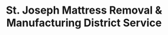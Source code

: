 ---
layout: location.njk
title: St. Joseph Mattress Removal & Manufacturing District Service
description: Professional mattress removal in St. Joseph, MO. Next-day pickup  Licensed, insured, and eco-friendly. Serving Northwest Missouri's manufacturing hub.
permalink: /mattress-removal/missouri/st-joseph/
city: St. Joseph
state: Missouri
stateSlug: missouri
tier: 2
coordinates:
  lat: 39.7674
  lng: -94.8467
pricing:
  startingPrice: 125
  single: 125
  queen: 125
  king: 135
  boxSpring: 30
neighborhoods:
  - name: Hall Street Historic District
    zipCodes: ["64501"]
  - name: Museum Hill Historic District
    zipCodes: ["64506"]
  - name: Cathedral Hill Historic District
    zipCodes: ["64501"]
  - name: Robidoux Hill Historic District
    zipCodes: ["64501"]
  - name: Ashland Avenue Area
    zipCodes: ["64506"]
  - name: East Hills Mall Area
    zipCodes: ["64506"]
  - name: Shoppes at North Village
    zipCodes: ["64505"]
  - name: Downtown Commercial District
    zipCodes: ["64501"]
  - name: Belt Highway Corridor
    zipCodes: ["64506"]
  - name: Old Town North
    zipCodes: ["64501"]
  - name: Patee Town Historic District
    zipCodes: ["64505"]
  - name: Gene Field Neighborhood
    zipCodes: ["64506"]
  - name: Chapel Ridge
    zipCodes: ["64507"]
  - name: Sycamore District
    zipCodes: ["64505"]
  - name: Kemper Addition
    zipCodes: ["64504"]
  - name: Harris Addition
    zipCodes: ["64504"]
  - name: Krug Park Place
    zipCodes: ["64505"]
  - name: Dewey Avenue Area
    zipCodes: ["64502"]
  - name: South Fourth Street District
    zipCodes: ["64501"]
  - name: Southeast Residential
    zipCodes: ["64503"]
zipCodes:
  - "64501"
  - "64502"
  - "64503"
  - "64504"
  - "64505"
  - "64506"
  - "64507"
  - "64508"
recyclingPartners:
  - St. Joseph City Landfill & Recycling Center (9431 SE 50th Rd)
  - Waste Management Northwest Missouri Division
  - Missouri River Regional Material Recovery Centers
localRegulations: Skip the hassle of St. Joseph's waste disposal rules with our convenient pickup service. While the city requires licensed hauler removal within 7 days and manufacturing facilities need Environmental Services Division compliance, we handle all requirements for you. No need to coordinate with the City Recycling Center or navigate Historic Register restrictions - we provide professional pickup with proper documentation. Our licensed service eliminates compliance concerns while ensuring responsible recycling that manufacturing workers and historic district residents prefer over standard landfill disposal.
nearbyCities:
  - name: Kansas City
    distance: 55
    state: MO
    slug: kansas-city
    isMetro: true
  - name: St. Louis
    distance: 250
    state: MO
    slug: st-louis
    isMetro: true
  - name: Jefferson City
    distance: 162
    state: MO
    slug: jefferson-city
    isMetro: true
  - name: Springfield
    distance: 174
    state: MO
    slug: springfield
    isMetro: true
  - name: Joplin
    distance: 198
    state: MO
    slug: joplin
    isMetro: true
  - name: Columbia
    distance: 125
    state: MO
    slug: columbia
    isCollegeTown: true
reviews:
  count: 891
  featured:
    - author: Tom R.
      neighborhood: Belt Highway Corridor
      rating: 5
      text: "Manufacturing shift workers need services that work around our schedule. Called Wednesday evening, picked up Thursday after my shift ended. Team knew exactly where to park at our complex and got my queen mattress out in ten minutes. Straightforward $125 billing, no surprises."
    - author: Jennifer M.
      neighborhood: Hall Street Historic District
      rating: 5
      text: "We live in one of the older Victorian homes on Hall Street and needed our mattresses removed before new furniture delivery. A Bedder World understood the narrow staircases and brought protective padding for the original hardwood floors. They scheduled around our delivery truck and finished without any damage to the 1880s trim work. Worth the $125 to work with professionals who respect historic properties."
    - author: Dave K.
      neighborhood: Chapel Ridge
      rating: 5
      text: "Plant shutdown gave us a three-day weekend so we finally replaced our old king mattress. Needed the pickup done before going back to second shift Monday. These guys showed up Saturday morning right on time, carried it down from upstairs, loaded it up, and we were done in fifteen minutes. Clean, fast, professional. $135 was exactly what they quoted, and they actually recycle the thing instead of dumping it."
faqs:
  - question: How quickly can you pick up mattresses in St. Joseph?
    answer: We offer next-day service throughout St. Joseph's manufacturing districts and historic neighborhoods including Hall Street, Chapel Ridge, and Belt Highway areas. Same-day pickup is often available for shift workers and urgent situations like corporate relocations. Call (720) 263-6094 to check availability for your specific ZIP code.
  - question: Do you serve both manufacturing facilities and residential areas?
    answer: Yes, we serve all of St. Joseph including manufacturing plants, historic districts, and residential neighborhoods from the Museum Hill area to Chapel Ridge developments. Our team coordinates with facility managers for business pickups and works around manufacturing schedules for employee home services.
  - question: Can you handle historic district properties with narrow access?
    answer: Absolutely. St. Joseph's historic areas like Hall Street mansions and Patee Town require special navigation due to narrow servant staircases, original architecture, and preservation requirements. Our team brings protective equipment and takes extra care to prevent damage to National Register properties.
  - question: What's included in your St. Joseph mattress removal pricing?
    answer: Pricing starts at $125 for single mattresses, $125 for queen, $135 for king, with $30 for additional box springs. This includes pickup from any location on your property, navigation of historic district access challenges, and certified eco-friendly disposal with documentation meeting Missouri environmental standards.
  - question: Do you coordinate with manufacturing shift schedules?
    answer: Yes, we understand St. Joseph's manufacturing workforce needs flexible scheduling around three-shift operations. We can coordinate pickup times that work with day, evening, and night shift schedules, and we offer weekend appointments for workers with limited weekday availability.
  - question: Are you licensed to serve Missouri's manufacturing hub?
    answer: Yes, we're fully licensed and insured to operate in St. Joseph and throughout Missouri. We meet all municipal requirements including Environmental Services Division standards for commercial facilities and can provide proper documentation for manufacturing plant compliance tracking.
  - question: How do you handle Missouri River flooding and seasonal access?
    answer: St. Joseph's Missouri River location creates seasonal flooding that we navigate expertly. We monitor Contrary Creek levels, understand flood zone access restrictions, and adjust routes during spring flood periods. Our team knows which neighborhoods become inaccessible at different flood stages and can reschedule accordingly.
  - question: Do you actually recycle mattresses or just remove them?
    answer: Unlike competitors who may just haul to landfills, we provide certified recycling through Missouri-approved facilities including the St. Joseph City Recycling Center network. We transport materials to dedicated processing centers and provide recycling certificates showing 80% material recovery, supporting our 1+ million mattresses recycled nationwide while meeting the environmental standards valued by St. Joseph's manufacturing community.
schema:
  "@context": "https://schema.org"
  "@type": "LocalBusiness"
  "name": "A Bedder World St. Joseph"
  "address":
    "@type": "PostalAddress"
    "addressLocality": "St. Joseph"
    "addressRegion": "MO"
    "addressCountry": "US"
  "geo":
    "@type": "GeoCoordinates"
    "latitude": 39.7674
    "longitude": -94.8467
  "telephone": "720-263-6094"
  "url": "https://abedderworld.com/mattress-removal/missouri/st-joseph/"
  "priceRange": "$125-$180"
  "serviceArea": "St. Joseph, MO"
  "aggregateRating":
    "@type": "AggregateRating"
    "ratingValue": "4.9"
    "reviewCount": "891"

pageContent:
  heroDescription: "Professional mattress removal service in St. Joseph, Missouri's historic manufacturing hub. Next-day pickup throughout 20+ neighborhoods from Hall Street mansions to Chapel Ridge developments. We serve manufacturing workers, historic district residents, and families across Northwest Missouri's regional center with reliable eco-friendly recycling that's eliminated over 1 million mattresses from landfills nationwide."
  aboutService: "Reliable mattress removal service designed for St. Joseph's manufacturing workforce and historic community residents. We provide next-day pickup that works around shift schedules and respects the unique challenges of Missouri's historic river town. Our professional team understands everything from Hall Street mansion staircases to modern subdivision access, making mattress disposal simple and environmentally responsible as part of our 1+ million mattresses recycled nationwide achievement."
  serviceAreasIntro: "Complete coverage throughout Missouri's historic manufacturing center, from river bluff districts to modern developments:"
  regulationsCompliance: "We handle the complexity of St. Joseph's waste disposal requirements for busy manufacturing workers and historic district residents. While the city requires licensed hauler removal and historic districts have preservation guidelines, our professional service manages all compliance for you. No need to coordinate with the City Recycling Center or navigate Historic Register requirements - we provide convenient pickup with proper documentation. Our service eliminates regulatory hassles while ensuring responsible recycling that supports Northwest Missouri's environmental standards."
  environmentalImpact: "St. Joseph's manufacturing community values responsible environmental practices from service providers. We deliver with certified recycling through Missouri-approved facilities, unlike competitors who rely on standard landfill disposal. Our 80% material recovery rate for steel, foam, and fabric supports our 1+ million mattresses recycled nationwide achievement while providing the documentation that manufacturing facilities and historic preservation boards often require for environmental compliance."
  howItWorksScheduling: "Next-day appointments available throughout St. Joseph with scheduling that works around manufacturing shifts and historic district access requirements. We coordinate with facility managers, shift supervisors, and preservation societies as needed."
  howItWorksService: "Our St. Joseph team understands the unique requirements of Missouri's manufacturing hub - from facility compliance protocols to historic district preservation guidelines and flood zone logistics. We provide professional pickup service that meets Northwest Missouri's standards while ensuring responsible recycling."
  howItWorksDisposal: "Materials transported to certified Missouri recycling facilities, ensuring regional environmental compliance while supporting our nationwide 1+ million mattresses recycled achievement."
  sidebarStats:
    mattressesRemoved: "2,247"
---
